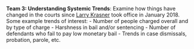**Team 3: Understanding Systemic Trends**: Examine how things have changed in the courts since [Larry Krasner](https://en.wikipedia.org/wiki/Larry_Krasner) took office in January 2018. Some example trends of interest:
    - Number of people charged overall and by type of charge
    - Harshness in bail and/or sentencing
    - Number of defendants who fail to pay low monetary bail
    - Trends in case dismissals, probation, parole, etc.

